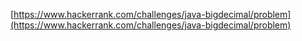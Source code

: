 [https://www.hackerrank.com/challenges/java-bigdecimal/problem](https://www.hackerrank.com/challenges/java-bigdecimal/problem)